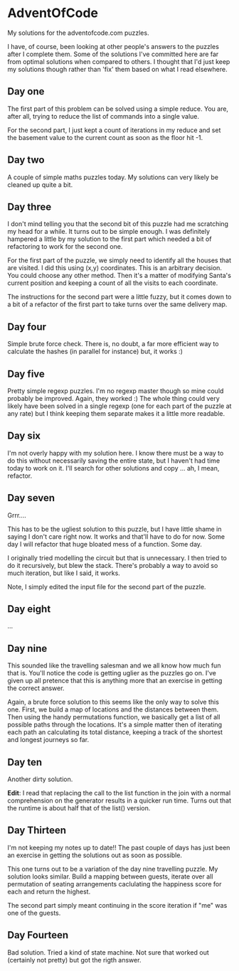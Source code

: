# AdventOfCode
My solutions for the adventofcode.com puzzles.

I have, of course, been looking at other people's answers to the puzzles
after I complete them. Some of the solutions I've committed here are far from optimal solutions when compared to others.
I thought that I'd just keep my solutions though rather than 'fix' them based on what I read elsewhere.

## Day one

The first part of this problem can be solved using a simple reduce. You are, after all, trying to reduce the list of 
commands into a single value.

For the second part, I just kept a count of iterations in my reduce and set the basement value to the current count as 
soon as the floor hit -1.

## Day two
A couple of simple maths puzzles today. My solutions can very likely be cleaned up quite a bit.

## Day three
I don't mind telling you that the second bit of this puzzle had me scratching my head for a while. It turns out to be 
simple enough. I was definitely hampered a little by my solution to the first part which needed a bit of 
refactoring to work for the second one.

For the first part of the puzzle, we simply need to identify all the houses that are visited. I did this using 
(x,y) coordinates. This is an arbitrary decision. You could choose any other method. Then it's a matter of modifying
Santa's current position and keeping a count of all the visits to each coordinate.

The instructions for the second part were a little fuzzy, but it comes down to a bit of a refactor of the first part
to take turns over the same delivery map.

## Day four
Simple brute force check. There is, no doubt, a far more efficient way to calculate the hashes (in parallel for instance)
but, it works :)

## Day five
Pretty simple regexp puzzles. I'm no regexp master though so mine could probably be improved. Again, they worked :) The 
whole thing could very likely have been solved in a single regexp (one for each part of the puzzle at any rate) but I
think keeping them separate makes it a little more readable.

## Day six
I'm not overly happy with my solution here. I know there must be a way to do this without necessarily saving the
entire state, but I haven't had time today to work on it. I'll search for other solutions and copy ... ah, I mean, refactor.

## Day seven
Grrr....

This has to be the ugliest solution to this puzzle, but I have little shame in saying I don't care right now. It works and
that'll have to do for now. Some day I will refactor that huge bloated mess of a function. Some day.

I originally tried modelling the circuit but that is unnecessary. I then tried to do it recursively, but blew the stack. There's
probably a way to avoid so much iteration, but like I said, it works.

Note, I simply edited the input file for the second part of the puzzle.

## Day eight
...

## Day nine
This sounded like the travelling salesman and we all know how much fun that is. You'll notice the code is getting uglier
as the puzzles go on. I've given up all pretence that this is anything more that an exercise in getting the correct answer.

Again, a brute force solution to this seems like the only way to solve this one. First, we build a map of locations and
the distances between them. Then using the handy permutations function, we basically get a list of all possible paths through
the locations. It's a simple matter then of iterating each path an calculating its total distance, keeping a track of the
shortest and longest journeys so far.

## Day ten
Another dirty solution.

__Edit__: I read that replacing the call to the list function in the join with a normal comprehension on the
 generator results in a quicker run time. Turns out that the runtime is about half that of the list() version.
 
## Day Thirteen
I'm not keeping my notes up to date!! The past couple of days has just been an exercise in getting the solutions
out as soon as possible.

This one turns out to be a variation of the day nine travelling puzzle. My solution looks similar. Build a mapping
between guests, iterate over all permutation of seating arrangements caclulating the happiness score for each and
return the highest.

The second part simply meant continuing in the score iteration if "me" was one of the guests.

## Day Fourteen
Bad solution. Tried a kind of state machine. Not sure that worked out (certainly not pretty) but got the rigth answer.